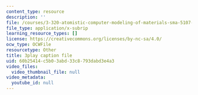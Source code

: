 ```yaml
---
content_type: resource
description: ''
file: /courses/3-320-atomistic-computer-modeling-of-materials-sma-5107-spring-2005/60b25414c5b03abd33c8793dabd3e4a3_TqHS4tpujnw.srt
file_type: application/x-subrip
learning_resource_types: []
license: https://creativecommons.org/licenses/by-nc-sa/4.0/
ocw_type: OCWFile
resourcetype: Other
title: 3play caption file
uid: 60b25414-c5b0-3abd-33c8-793dabd3e4a3
video_files:
  video_thumbnail_file: null
video_metadata:
  youtube_id: null
---
```

